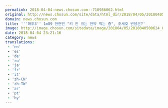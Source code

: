 ```yaml
---
permalink: 2018-04-04-news.chosun.com--710986062.html
original: http://news.chosun.com/site/data/html_dir/2018/04/05/2018040500644.html
domain: news.chosun.com
title: '''해투3'' 1m89 한현민 "키 안 크는 한약 먹는 중", 조세호 반응은?'
image: http://image.chosun.com/sitedata/image/201804/05/2018040500624_0.jpg
date: 2018-04-04 23:21:16
category: news
translations: 
 - 'en'
 - 'es'
 - 'de'
 - 'ru'
 - 'ja'
 - 'fr'
 - 'it'
 - 'zh-CN'
 - 'zh-TW'
 - 'ar'
 - 'pt'
 - 'hy'
---
```


